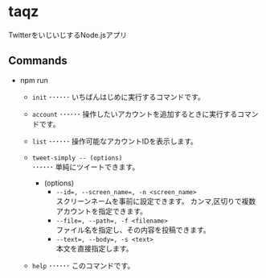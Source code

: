 # taqz
TwitterをいじいじするNode.jsアプリ

## Commands

- npm run <command>
  * `init`      ･･････ いちばんはじめに実行するコマンドです。
  * `account`   ･･････ 操作したいアカウントを追加するときに実行するコマンドです。
  * `list`      ･･････ 操作可能なアカウントIDを表示します。
  * `tweet-simply -- (options)`  
            ･･････ 単純にツイートできます。
    * (options)
      *  `--id=, --screen_name=, -n <screen_name>`  
            スクリーンネームを事前に設定できます。
            カンマ,区切りで複数アカウントを指定できます。
      *  `--file=, --path=, -f <filename>`  
            ファイル名を指定し、その内容を投稿できます。
      *  `--text=, --body=, -s <text>`  
            本文を直接指定します。

  * `help`      ･･････ このコマンドです。